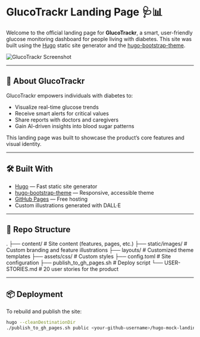 # GlucoTrackr Landing Page 🩺📊

Welcome to the official landing page for **GlucoTrackr**, a smart, user-friendly glucose monitoring dashboard for people living with diabetes. This site was built using the [Hugo](https://gohugo.io/) static site generator and the [hugo-bootstrap-theme](https://github.com/filipecarneiro/hugo-bootstrap-theme).

![GlucoTrackr Screenshot](static/images/glucose-trend-graph.png)

---

## 🚀 About GlucoTrackr

GlucoTrackr empowers individuals with diabetes to:

- Visualize real-time glucose trends
- Receive smart alerts for critical values
- Share reports with doctors and caregivers
- Gain AI-driven insights into blood sugar patterns

This landing page was built to showcase the product’s core features and visual identity.

---

## 🛠️ Built With

- [Hugo](https://gohugo.io/) — Fast static site generator
- [hugo-bootstrap-theme](https://github.com/filipecarneiro/hugo-bootstrap-theme) — Responsive, accessible theme
- [GitHub Pages](https://pages.github.com/) — Free hosting
- Custom illustrations generated with DALL·E

---

## 📂 Repo Structure

. ├── content/ # Site content (features, pages, etc.) ├── static/images/ # Custom branding and feature illustrations ├── layouts/ # Customized theme templates ├── assets/css/ # Custom styles ├── config.toml # Site configuration ├── publish_to_gh_pages.sh # Deploy script └── USER-STORIES.md # 20 user stories for the product

---


## 📦 Deployment

To rebuild and publish the site:

```bash
hugo --cleanDestinationDir
./publish_to_gh_pages.sh public <your-github-username>/hugo-mock-landing-page
